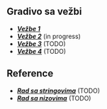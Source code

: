## Gradivo sa vežbi

- [**_Vežbe 1_**](./vezbe/01.md)
- [**_Vežbe 2_**](./vezbe/02.md) (in progress)
- [**_Vežbe 3_**](./vezbe/03.md) (TODO)
- [**_Vežbe 4_**](./vezbe/04.md) (TODO)

## Reference

- [**_Rad sa stringovima_**](./ref/string.md) (TODO)
- [**_Rad sa nizovima_**](./ref/array.md) (TODO)